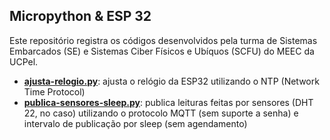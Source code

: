 ## Micropython & ESP 32

Este repositório registra os códigos desenvolvidos pela turma de Sistemas Embarcados (SE) e Sistemas Ciber Físicos e Ubíquos (SCFU) do MEEC da UCPel.

  * **[ajusta-relogio.py](https://github.com/adenauery/micropython/blob/main/ajusta-relogio.py)**: ajusta o relógio da ESP32 utilizando o NTP (Network Time Protocol)
  * **[publica-sensores-sleep.py](https://github.com/adenauery/micropython/blob/main/publica-sensores-sleep.py)**: publica leituras feitas por sensores (DHT 22, no caso) utilizando o protocolo MQTT (sem suporte a senha) e intervalo de publicação por sleep (sem agendamento)
